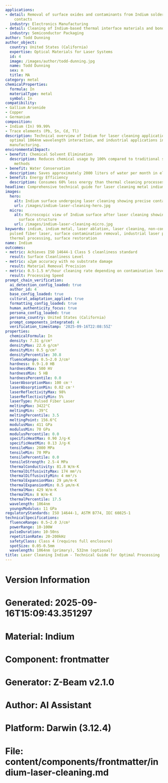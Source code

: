 ```yaml
---
applications:
- detail: Removal of surface oxides and contaminants from Indium solder bumps and
    contacts
  industry: Electronics Manufacturing
- detail: Cleaning of Indium-based thermal interface materials and bonding surfaces
  industry: Semiconductor Packaging
author: Todd Dunning
author_object:
  country: United States (California)
  expertise: Optical Materials for Laser Systems
  id: 4
  image: /images/author/todd-dunning.jpg
  name: Todd Dunning
  sex: m
  title: MA
category: metal
chemicalProperties:
  formula: In
  materialType: metal
  symbol: In
compatibility:
- Gallium Arsenide
- Copper
- Germanium
composition:
- Indium (In) 99.99%
- Trace elements (Pb, Sn, Cd, Tl)
description: Technical overview of Indium for laser cleaning applications, including
  optimal 1064nm wavelength interaction, and industrial applications in electronics
  manufacturing.
environmentalImpact:
- benefit: Chemical Solvent Elimination
  description: Reduces chemical usage by 100% compared to traditional solvent cleaning
    methods
- benefit: Water Conservation
  description: Saves approximately 2000 liters of water per month in electronics manufacturing
- benefit: Energy Efficiency
  description: Consumes 60% less energy than thermal cleaning processes
headline: Comprehensive technical guide for laser cleaning metal indium
images:
  hero:
    alt: Indium surface undergoing laser cleaning showing precise contamination removal
    url: /images/indium-laser-cleaning-hero.jpg
  micro:
    alt: Microscopic view of Indium surface after laser cleaning showing detailed
      surface structure
    url: /images/indium-laser-cleaning-micro.jpg
keywords: indium, indium metal, laser ablation, laser cleaning, non-contact cleaning,
  pulsed fiber laser, surface contamination removal, industrial laser parameters,
  thermal processing, surface restoration
name: Indium
outcomes:
- metric: Achieves ISO 14644-1 Class 5 cleanliness standard
  result: Surface Cleanliness Level
- metric: ±2μm accuracy with no substrate damage
  result: Material Removal Precision
- metric: 0.5-1.5 m²/hour cleaning rate depending on contamination level
  result: Processing Speed
prompt_chain_verification:
  ai_detection_config_loaded: true
  author_id: 4
  base_config_loaded: true
  cultural_adaptation_applied: true
  formatting_config_loaded: true
  human_authenticity_focus: true
  persona_config_loaded: true
  persona_country: United States (California)
  prompt_components_integrated: 4
  verification_timestamp: '2025-09-16T22:08:55Z'
properties:
  chemicalFormula: In
  density: 7.31 g/cm³
  densityMax: 22.6 g/cm³
  densityMin: 0.5 g/cm³
  densityPercentile: 30.8
  fluenceRange: 0.5–2.0 J/cm²
  hardness: 0.9-1.0 HB
  hardnessMax: 500 HV
  hardnessMin: 5 HB
  hardnessPercentile: 0.0
  laserAbsorptionMax: 100 cm⁻¹
  laserAbsorptionMin: 0.02 cm⁻¹
  laserReflectivityMax: 98%
  laserReflectivityMin: 5%
  laserType: Pulsed Fiber Laser
  meltingMax: 3422°C
  meltingMin: -39°C
  meltingPercentile: 3.5
  meltingPoint: 156.6°C
  modulusMax: 411 GPa
  modulusMin: 70 GPa
  modulusPercentile: 0.0
  specificHeatMax: 0.90 J/g·K
  specificHeatMin: 0.13 J/g·K
  tensileMax: 2000 MPa
  tensileMin: 70 MPa
  tensilePercentile: 0.0
  tensileStrength: 2.5-4 MPa
  thermalConductivity: 81.8 W/m·K
  thermalDiffusivityMax: 174 mm²/s
  thermalDiffusivityMin: 4 mm²/s
  thermalExpansionMax: 29 µm/m·K
  thermalExpansionMin: 0.5 µm/m·K
  thermalMax: 429 W/m·K
  thermalMin: 8 W/m·K
  thermalPercentile: 17.5
  wavelength: 1064nm
  youngsModulus: 11 GPa
regulatoryStandards: ISO 14644-1, ASTM B774, IEC 60825-1
technicalSpecifications:
  fluenceRange: 0.5–2.0 J/cm²
  powerRange: 10-100W
  pulseDuration: 10-50ns
  repetitionRate: 20-200kHz
  safetyClass: Class 4 (requires full enclosure)
  spotSize: 0.05-0.5mm
  wavelength: 1064nm (primary), 532nm (optional)
title: Laser Cleaning Indium - Technical Guide for Optimal Processing
---
```


# Version Information
# Generated: 2025-09-16T15:09:43.351297
# Material: Indium
# Component: frontmatter
# Generator: Z-Beam v2.1.0
# Author: AI Assistant
# Platform: Darwin (3.12.4)
# File: content/components/frontmatter/indium-laser-cleaning.md